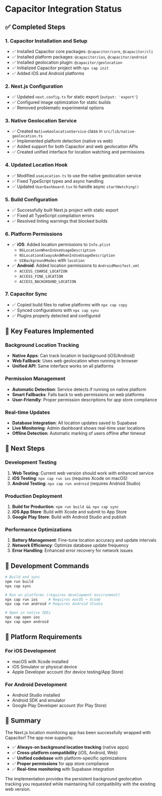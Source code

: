 # Capacitor Integration Status

## ✅ Completed Steps

### 1. Capacitor Installation and Setup
- ✅ Installed Capacitor core packages: `@capacitor/core`, `@capacitor/cli`
- ✅ Installed platform packages: `@capacitor/ios`, `@capacitor/android`
- ✅ Installed geolocation plugin: `@capacitor/geolocation`
- ✅ Initialized Capacitor project with `npx cap init`
- ✅ Added iOS and Android platforms

### 2. Next.js Configuration
- ✅ Updated `next.config.ts` for static export (`output: 'export'`)
- ✅ Configured image optimization for static builds
- ✅ Removed problematic experimental options

### 3. Native Geolocation Service
- ✅ Created `NativeGeolocationService` class in `src/lib/native-geolocation.ts`
- ✅ Implemented platform detection (native vs web)
- ✅ Added support for both Capacitor and web geolocation APIs
- ✅ Created unified interface for location watching and permissions

### 4. Updated Location Hook
- ✅ Modified `useLocation.ts` to use the native geolocation service
- ✅ Fixed TypeScript types and async handling
- ✅ Updated `UserDashboard.tsx` to handle async `startWatching()`

### 5. Build Configuration
- ✅ Successfully built Next.js project with static export
- ✅ Fixed all TypeScript compilation errors
- ✅ Resolved linting warnings that blocked builds

### 6. Platform Permissions
- ✅ **iOS**: Added location permissions to `Info.plist`
  - `NSLocationWhenInUseUsageDescription`
  - `NSLocationAlwaysAndWhenInUseUsageDescription`
  - `UIBackgroundModes` with `location`
- ✅ **Android**: Added location permissions to `AndroidManifest.xml`
  - `ACCESS_COARSE_LOCATION`
  - `ACCESS_FINE_LOCATION`
  - `ACCESS_BACKGROUND_LOCATION`

### 7. Capacitor Sync
- ✅ Copied build files to native platforms with `npx cap copy`
- ✅ Synced configurations with `npx cap sync`
- ✅ Plugins properly detected and configured

## 🎯 Key Features Implemented

### Background Location Tracking
- **Native Apps**: Can track location in background (iOS/Android)
- **Web Fallback**: Uses web geolocation when running in browser
- **Unified API**: Same interface works on all platforms

### Permission Management
- **Automatic Detection**: Service detects if running on native platform
- **Smart Fallbacks**: Falls back to web permissions on web platforms
- **User-Friendly**: Proper permission descriptions for app store compliance

### Real-time Updates
- **Database Integration**: All location updates saved to Supabase
- **Live Monitoring**: Admin dashboard shows real-time user locations
- **Offline Detection**: Automatic marking of users offline after timeout

## 🚀 Next Steps

### Development Testing
1. **Web Testing**: Current web version should work with enhanced service
2. **iOS Testing**: `npx cap run ios` (requires Xcode on macOS)
3. **Android Testing**: `npx cap run android` (requires Android Studio)

### Production Deployment
1. **Build for Production**: `npm run build && npx cap sync`
2. **iOS App Store**: Build with Xcode and submit to App Store
3. **Google Play Store**: Build with Android Studio and publish

### Performance Optimizations
1. **Battery Management**: Fine-tune location accuracy and update intervals
2. **Network Efficiency**: Optimize database update frequency
3. **Error Handling**: Enhanced error recovery for network issues

## 🔧 Development Commands

```bash
# Build and sync
npm run build
npx cap sync

# Run on platforms (requires development environment)
npx cap run ios     # Requires macOS + Xcode
npx cap run android # Requires Android Studio

# Open in native IDEs
npx cap open ios
npx cap open android
```

## 📱 Platform Requirements

### For iOS Development
- macOS with Xcode installed
- iOS Simulator or physical device
- Apple Developer account (for device testing/App Store)

### For Android Development
- Android Studio installed
- Android SDK and emulator
- Google Play Developer account (for Play Store)

## 🎉 Summary

The Next.js location monitoring app has been successfully wrapped with Capacitor! The app now supports:

- ✅ **Always-on background location tracking** (native apps)
- ✅ **Cross-platform compatibility** (iOS, Android, Web)
- ✅ **Unified codebase** with platform-specific optimizations
- ✅ **Proper permissions** for app store compliance
- ✅ **Real-time monitoring** with Supabase integration

The implementation provides the persistent background geolocation tracking you requested while maintaining full compatibility with the existing web version.
